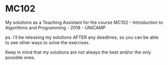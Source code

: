 # MC102
My solutions as a Teaching Assistant for the course MC102 - Introduction to Algorithms and Programming - 2018 - UNICAMP

ps. I'll be releasing my solutions AFTER any deadlines, so you can be able to see other ways to solve the exercises.

Keep in mind that my solutions are not always the best and/or the only possible ones.

